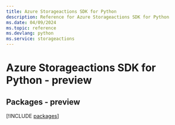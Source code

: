 ```yaml
---
title: Azure Storageactions SDK for Python
description: Reference for Azure Storageactions SDK for Python
ms.date: 04/09/2024
ms.topic: reference
ms.devlang: python
ms.service: storageactions
---
```

# Azure Storageactions SDK for Python - preview
## Packages - preview
[!INCLUDE [packages](storageactions-index.md)]